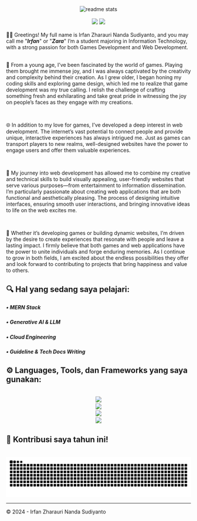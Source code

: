 <div align="center">
  <img width=500 src="https://github-readme-stats.vercel.app/api?username=tutupharirabu&count_private=true&show_icons=true&theme=react&rank_icon=github&border_radius=10" alt="readme stats" />
  
  <br>
  <br>
  
  <img src="https://visitor-badge.laobi.icu/badge?page_id=tutupharirabu.visitor-badge&left_text=Profile%20Views" />
  <img src="https://wakatime.com/badge/user/4ed81c28-2c72-4315-a893-295904236490/project/b1c00087-3b5b-4644-a016-c633f490a5dc.svg" />
</div>

<br>

<div>
  👋🏻 Greetings! My full name is Irfan Zharauri Nanda Sudiyanto, and you may call me "<b><i>Irfan</i></b>" or "<b><i>Zara</i></b>" I’m a student majoring in Information Technology, with a strong passion for both Games Development and Web Development.

  <br>
  <br>

  🌱 From a young age, I’ve been fascinated by the world of games. Playing them brought me immense joy, and I was always captivated by the creativity and complexity behind their creation. As I grew older, I began honing my coding skills and exploring game design, which led me to realize that game development was my true calling. I relish the challenge of crafting something fresh and exhilarating and take great pride in witnessing the joy on people’s faces as they engage with my creations.

  <br>

  🌐 In addition to my love for games, I’ve developed a deep interest in web development. The internet’s vast potential to connect people and provide unique, interactive experiences has always intrigued me. Just as games can transport players to new realms, well-designed websites have the power to engage users and offer them valuable experiences.

  <br>

   🚀 My journey into web development has allowed me to combine my creative and technical skills to build visually appealing, user-friendly websites that serve various purposes—from entertainment to information dissemination. I’m particularly passionate about creating web applications that are both functional and aesthetically pleasing. The process of designing intuitive interfaces, ensuring smooth user interactions, and bringing innovative ideas to life on the web excites me.

  <br>

  💫 Whether it’s developing games or building dynamic websites, I’m driven by the desire to create experiences that resonate with people and leave a lasting impact. I firmly believe that both games and web applications have the power to unite individuals and forge enduring memories. As I continue to grow in both fields, I am excited about the endless possibilities they offer and look forward to contributing to projects that bring happiness and value to others.
</div>

<h2 align="left">🔍 Hal yang sedang saya pelajari:</h2>

<div margin-left: 100px>
    <h5> &bull; MERN Stack </h5>
    <h5> &bull; Generative AI & LLM </h5> 
    <h5> &bull; Cloud Engineering </h5> 
    <h5> &bull; Guideline & Tech Docs Writing </h5> 
</div>

<h2 align="left">⚙️ Languages, Tools, dan Frameworks yang saya gunakan:</h2>

<br>
<div align="center">
    <img src="https://skillicons.dev/icons?i=mysql,postgres" /><br>
    <img src="https://skillicons.dev/icons?i=figma,ai,ps" /><br>
    <img src="https://skillicons.dev/icons?i=html,css,vue,bootstrap,js,laravel" /><br>
    <img src="https://skillicons.dev/icons?i=git,github,vscode,postman,docker,kubernetes,aws,gcp" /><br>
<!--     <img src="https://skillicons.dev/icons?i=mysql,mongodb,postgres,sqlite" /><br> -->
<!--     <img src="https://skillicons.dev/icons?i=git,github,vscode,postman,docker,kubernetes,aws,gcp" /><br> -->
<!--     <img src="https://skillicons.dev/icons?i=html,css,react,vue,bootstrap,js,jquery,express,nodejs,laravel" /><br> -->
</div>

<h2 align="left">🐍 Kontribusi saya tahun ini!</h2>

<br>

<div align="center">
<picture>
  <source media="(prefers-color-scheme: dark)" srcset="https://raw.githubusercontent.com/tutupharirabu/tutupharirabu/output/github-contribution-grid-snake-dark.svg">
  <source media="(prefers-color-scheme: light)" srcset="https://raw.githubusercontent.com/tutupharirabu/tutupharirabu/output/github-contribution-grid-snake.svg">
  <img alt="github contribution grid snake animation" src="https://raw.githubusercontent.com/tutupharirabu/tutupharirabu/output/github-contribution-grid-snake.svg">
</picture>
</div>

<hr>

©️ 2024 - Irfan Zharauri Nanda Sudiyanto



